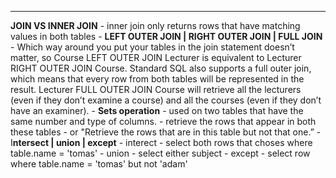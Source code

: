 ****


**JOIN VS INNER JOIN**
		- inner join only returns rows that have matching values in both tables
	- **LEFT OUTER JOIN  | RIGHT OUTER JOIN | FULL JOIN** 
		- Which way around you put your tables in the join statement doesn’t matter, so Course LEFT OUTER JOIN Lecturer is equivalent to Lecturer RIGHT OUTER JOIN Course. Standard SQL also supports a full outer join, which means that every row from both tables will be represented in the result. Lecturer FULL OUTER JOIN Course will retrieve all the lecturers (even if they don’t examine a course) and all the courses (even if they don’t have an examiner).
	- **Sets operation** 
		- used on two tables that have the same number and type of columns.
		- retrieve the rows that appear in both these tables 
		- or "Retrieve the rows that are in this table but not that one.”
	- I**ntersect | union | except**
		- interect - select both rows that choses where table.name = 'tomas'
		- union - select either subject 
		- except - select row where table.name = 'tomas' but not 'adam'
